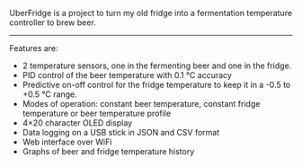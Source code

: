 UberFridge is a project to turn my old fridge into a fermentation temperature controller to brew beer.

---

Features are:
  * 2 temperature sensors, one in the fermenting beer and one in the fridge.
  * PID control of the beer temperature with 0.1 °C accuracy
  * Predictive on-off control for the fridge temperature to keep it in a -0.5 to +0.5 °C range.
  * Modes of operation: constant beer temperature, constant fridge temperature or beer temperature profile
  * 4×20 character OLED display
  * Data logging on a USB stick in JSON and CSV format
  * Web interface over WiFi
  * Graphs of beer and fridge temperature history